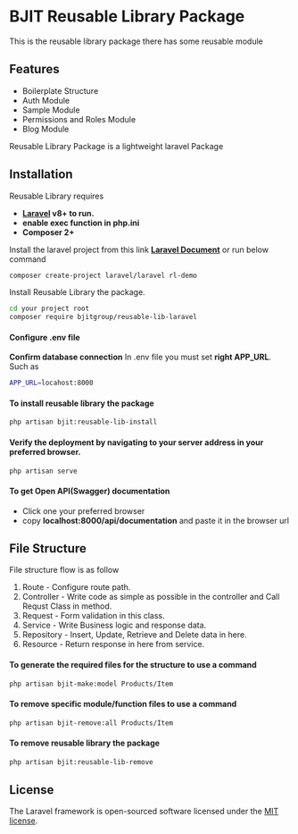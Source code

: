 # BJIT Reusable Library Package
This is the reusable library package there has some reusable module

## Features

- Boilerplate Structure 
- Auth Module 
- Sample Module 
- Permissions and Roles Module  
- Blog Module  

Reusable Library Package is a lightweight laravel Package 

## Installation

Reusable Library requires 
- **[Laravel](https://laravel.com/) v8+ to run.** 
-  **enable exec function in php.ini**  
- **Composer 2+**

Install the laravel project from this link
**[Laravel Document](https://laravel.com/docs)** or run below command
```sh 
composer create-project laravel/laravel rl-demo
```

Install Reusable Library the package.

```sh
cd your project root
composer require bjitgroup/reusable-lib-laravel
```

#### Configure .env file 
**Confirm database connection** 
In .env file you must set **right APP_URL**. Such as  
```sh
APP_URL=locahost:8000 
```

#### To install reusable library the package 
```sh
php artisan bjit:reusable-lib-install
```

#### Verify the deployment by navigating to your server address in your preferred browser.

```sh
php artisan serve 
```

#### To get Open API(Swagger) documentation
- Click one your preferred browser
- copy **localhost:8000/api/documentation** and paste it in the browser url


## File Structure 
File structure flow is as follow
1. Route - Configure route path.
2. Controller - Write code as simple as possible in the controller and Call Requst Class in method.  
3. Request - Form validation in this class.  
4. Service - Write Business logic and response data. 
5. Repository - Insert, Update, Retrieve and Delete data in here.   
6. Resource - Return response in here from service.

#### To generate the required files for the structure to use a command
```sh
php artisan bjit-make:model Products/Item
```

#### To remove specific module/function files  to use a command
```sh
php artisan bjit-remove:all Products/Item
```

#### To remove reusable library the package
```sh
php artisan bjit:reusable-lib-remove
```

## License

The Laravel framework is open-sourced software licensed under the [MIT license](https://opensource.org/licenses/MIT).

